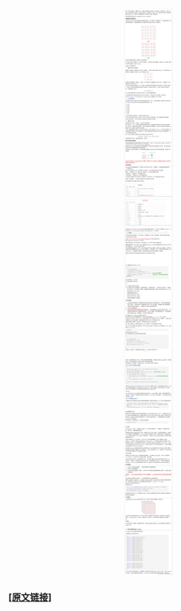 <div align=center>
<img src="./images/图片格式.jpg">
</div>

### [[原文链接]](https://www.cnblogs.com/xiangism/p/5311314.html)
